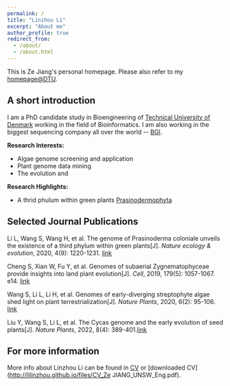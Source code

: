 ```yaml
---
permalink: /
title: "Linzhou Li"
excerpt: "About me"
author_profile: true
redirect_from: 
  - /about/
  - /about.html
---
```


This is Ze Jiang's personal homepage. Please also refer to my [homepage@DTU](https://orbit.dtu.dk/en/persons/linzhou-li). 

## A short introduction
I am a PhD candidate study in Bioengineering of [Technical University of Denmark](https://www.dtu.dk/) working in the field of Bioinformatics. I am also working in the biggest sequencing company all over the world -- [BGI](https://www.genomics.cn/).

<b>Research Interests:</b>
* Algae genome screening and application
* Plant genome data mining
* The evolution and 

<b>Research Highlights:</b>
* A thrid phulum within green plants [Prasinodermophyta](https://doi.org/10.1038/s41559-020-1221-7)

## Selected Journal Publications

Li L, Wang S, Wang H, et al. The genome of Prasinoderma coloniale unveils the existence of a third phylum within green plants[J]. *Nature ecology & evolution*, 2020, 4(9): 1220-1231. [link](https://doi.org/10.1038/s41559-020-1221-7)

Cheng S, Xian W, Fu Y, et al. Genomes of subaerial Zygnematophyceae provide insights into land plant evolution[J]. *Cell*, 2019, 179(5): 1057-1067. e14. [link](https://doi.org/10.1016/j.cell.2019.10.019)

Wang S, Li L, Li H, et al. Genomes of early-diverging streptophyte algae shed light on plant terrestrialization[J]. *Nature Plants*, 2020, 6(2): 95-106. [link](https://doi.org/10.1038/s41477-019-0560-3)

Liu Y, Wang S, Li L, et al. The Cycas genome and the early evolution of seed plants[J]. *Nature Plants*, 2022, 8(4): 389-401.[link](https://doi.org/10.1038/s41477-022-01129-7)



## For more information
More info about Linzhou Li can be found in [CV](https://lilinzhou.github.io/cv/) or [downloaded CV](http://lilinzhou.github.io/files/CV_Ze JIANG_UNSW_Eng.pdf).
